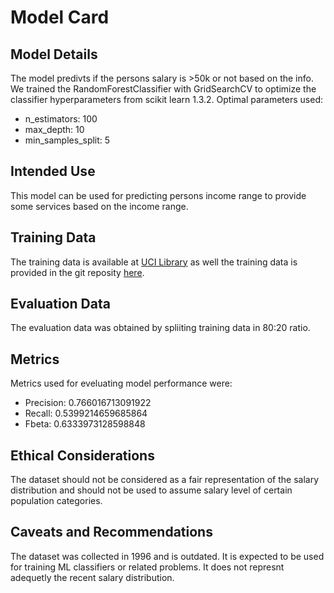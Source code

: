 # Model Card

## Model Details

The model predivts if the persons salary is >50k or not based on the info. We trained the RandomForestClassifier with GridSearchCV to optimize the classifier hyperparameters from scikit learn 1.3.2. Optimal parameters used:
* n_estimators: 100
* max_depth: 10
* min_samples_split: 5

## Intended Use

This model can be used for predicting persons income range to provide some services based on the income range. 

## Training Data
The training data is available at [UCI Library](https://archive.ics.uci.edu/ml/datasets/census+income) as well the training data is provided in the git reposity [here](https://github.com/prathmesh-dali/Deploying-a-ML-Model-to-Cloud-Application-Platform-with-FastAPI/raw/master/data/cleaned_data.csv).

## Evaluation Data

The evaluation data was obtained by spliiting training data in 80:20 ratio.

## Metrics
Metrics used for eveluating model performance were:
* Precision: 0.766016713091922
* Recall: 0.5399214659685864
* Fbeta: 0.6333973128598848

## Ethical Considerations
The dataset should not be considered as a fair representation of the salary distribution and should not be used to assume salary level of certain population categories.

## Caveats and Recommendations
The dataset was collected in 1996 and is outdated. It is expected to be used for training ML classifiers or related problems. It does not represnt adequetly the recent salary distribution.